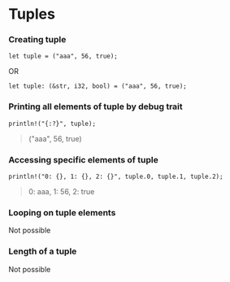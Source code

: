 # Tuples
### Creating tuple
```
let tuple = ("aaa", 56, true);
```
OR
```
let tuple: (&str, i32, bool) = ("aaa", 56, true);
```

### Printing all elements of tuple by debug trait
```
println!("{:?}", tuple);
```
> ("aaa", 56, true)

### Accessing specific elements of tuple
```
println!("0: {}, 1: {}, 2: {}", tuple.0, tuple.1, tuple.2);
```
> 0: aaa, 1: 56, 2: true

### Looping on tuple elements
Not possible

### Length of a tuple
Not possible
